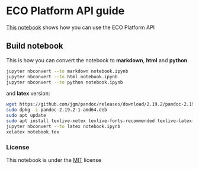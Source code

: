 # ECO Platform API guide

[This notebook](./notebook.ipynb) shows how you can use the ECO Platform API

## Build notebook

This is how you can convert the notebook to **markdown**, **html** and **python**

```bash
jupyter nbconvert --to markdown notebook.ipynb 
jupyter nbconvert --to html notebook.ipynb 
jupyter nbconvert --to python notebook.ipynb 
```

and **latex** version:

```bash
wget https://github.com/jgm/pandoc/releases/download/2.19.2/pandoc-2.19.2-1-amd64.deb
sudo dpkg -i pandoc-2.19.2-1-amd64.deb
sudo apt update
sudo apt install texlive-xetex texlive-fonts-recommended texlive-latex-extra
jupyter nbconvert --to latex notebook.ipynb
xelatex notebook.tex
```

### License

This notebook is under the [MIT](./LICENSE) license
